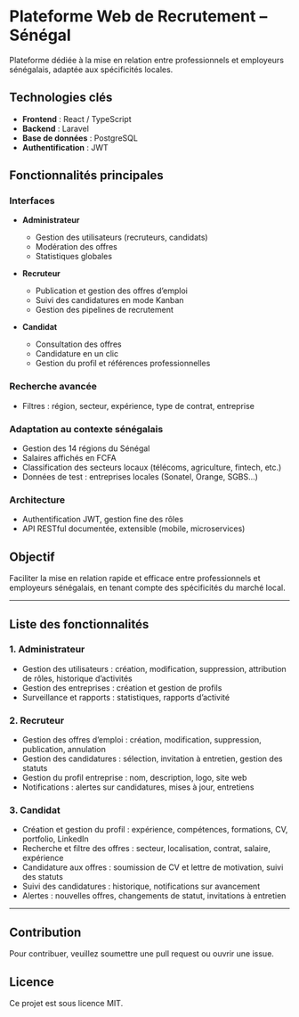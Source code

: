 # Plateforme Web de Recrutement – Sénégal

Plateforme dédiée à la mise en relation entre professionnels et employeurs sénégalais, adaptée aux spécificités locales.

## Technologies clés

- **Frontend** : React / TypeScript
- **Backend** : Laravel
- **Base de données** : PostgreSQL
- **Authentification** : JWT

## Fonctionnalités principales

### Interfaces

- **Administrateur**
    - Gestion des utilisateurs (recruteurs, candidats)
    - Modération des offres
    - Statistiques globales

- **Recruteur**
    - Publication et gestion des offres d’emploi
    - Suivi des candidatures en mode Kanban
    - Gestion des pipelines de recrutement

- **Candidat**
    - Consultation des offres
    - Candidature en un clic
    - Gestion du profil et références professionnelles

### Recherche avancée

- Filtres : région, secteur, expérience, type de contrat, entreprise

### Adaptation au contexte sénégalais

- Gestion des 14 régions du Sénégal
- Salaires affichés en FCFA
- Classification des secteurs locaux (télécoms, agriculture, fintech, etc.)
- Données de test : entreprises locales (Sonatel, Orange, SGBS...)

### Architecture

- Authentification JWT, gestion fine des rôles
- API RESTful documentée, extensible (mobile, microservices)

## Objectif

Faciliter la mise en relation rapide et efficace entre professionnels et employeurs sénégalais, en tenant compte des spécificités du marché local.

---

## Liste des fonctionnalités

### 1. Administrateur

- Gestion des utilisateurs : création, modification, suppression, attribution de rôles, historique d’activités
- Gestion des entreprises : création et gestion de profils
- Surveillance et rapports : statistiques, rapports d’activité

### 2. Recruteur

- Gestion des offres d’emploi : création, modification, suppression, publication, annulation
- Gestion des candidatures : sélection, invitation à entretien, gestion des statuts
- Gestion du profil entreprise : nom, description, logo, site web
- Notifications : alertes sur candidatures, mises à jour, entretiens

### 3. Candidat

- Création et gestion du profil : expérience, compétences, formations, CV, portfolio, LinkedIn
- Recherche et filtre des offres : secteur, localisation, contrat, salaire, expérience
- Candidature aux offres : soumission de CV et lettre de motivation, suivi des statuts
- Suivi des candidatures : historique, notifications sur avancement
- Alertes : nouvelles offres, changements de statut, invitations à entretien

---

## Contribution

Pour contribuer, veuillez soumettre une pull request ou ouvrir une issue.

## Licence

Ce projet est sous licence MIT.
